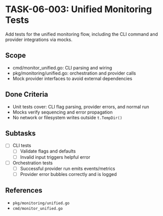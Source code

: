 <!-- file: docs/tasks/06-monitoring/TASK-06-003-unified-monitoring-tests.md -->
<!-- version: 1.0.0 -->
<!-- guid: e1c3b8f4-5d6a-7c8b-9a0b-1c2d3e4f5a6b -->

# TASK-06-003: Unified Monitoring Tests

Add tests for the unified monitoring flow, including the CLI command and provider integrations via mocks.

## Scope

- cmd/monitor_unified.go: CLI parsing and wiring
- pkg/monitoring/unified.go: orchestration and provider calls
- Mock provider interfaces to avoid external dependencies

## Done Criteria

- Unit tests cover: CLI flag parsing, provider errors, and normal run
- Mocks verify sequencing and error propagation
- No network or filesystem writes outside `t.TempDir()`

## Subtasks

- [ ] CLI tests
  - [ ] Validate flags and defaults
  - [ ] Invalid input triggers helpful error

- [ ] Orchestration tests
  - [ ] Successful provider run emits events/metrics
  - [ ] Provider error bubbles correctly and is logged

## References

- `pkg/monitoring/unified.go`
- `cmd/monitor_unified.go`
